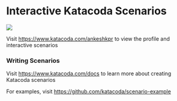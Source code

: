 # Interactive Katacoda Scenarios

[![](http://shields.katacoda.com/katacoda/ankeshkpr/count.svg)](https://www.katacoda.com/ankeshkpr "Get your profile on Katacoda.com")

Visit https://www.katacoda.com/ankeshkpr to view the profile and interactive scenarios

### Writing Scenarios
Visit https://www.katacoda.com/docs to learn more about creating Katacoda scenarios

For examples, visit https://github.com/katacoda/scenario-example
